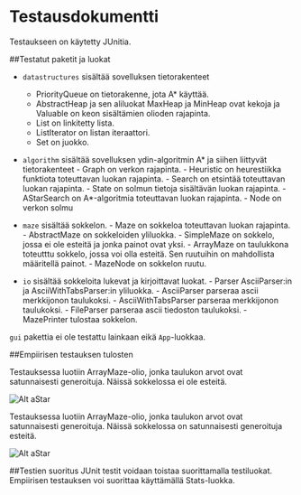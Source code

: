Testausdokumentti
=================

Testaukseen on käytetty JUnitia.

##Testatut paketit ja luokat

  - ```datastructures``` sisältää sovelluksen tietorakenteet
    - PriorityQueue	on tietorakenne, jota A* käyttää.
    - AbstractHeap ja sen aliluokat MaxHeap	ja MinHeap ovat kekoja ja Valuable on keon sisältämien olioden rajapinta.
    - List on linkitetty lista.
    - ListIterator on listan iteraattori.
    - Set on juokko.


  -  ```algorithm``` sisältää sovelluksen ydin-algoritmin A* ja
        siihen liittyvät tietorakenteet
    - Graph on verkon rajapinta.
    - Heuristic	on heurestiikka funktiota toteuttavan luokan rajapinta.
    - Search on etsintää toteuttavan luokan rajapinta.
    - State	on solmun tietoja sisältävän luokan rajapinta.
    - AStarSearch on A*-algoritmia toteuttavan luokan rajapinta.
    - Node on verkon solmu


  -  ```maze``` sisältää sokkelon.
    - Maze on sokkeloa toteuttavan luokan rajapinta.
    - AbstractMaze on sokkeloiden yliluokka.
    - SimpleMaze on sokkelo, jossa ei ole esteitä ja jonka painot ovat yksi.
    - ArrayMaze on taulukkona toteutttu sokkelo, jossa voi olla esteitä. Sen ruutuihin on mahdollista määritellä painot.
    - MazeNode on sokkelon ruutu.


  -  ```io``` sisältää sokkeloita lukevat ja kirjoittavat luokat.
    - Parser AsciiParser:in ja AsciiWithTabsParser:in yliluokka.
    - AsciiParser parseraa ascii merkkijonon taulukoksi.
    - AsciiWithTabsParser parseraa merkkijonon taulukoksi.
    - FileParser parseraa ascii tiedoston taulukoksi.
    - MazePrinter tulostaa sokkelon.

```gui``` pakettia ei ole testattu lainkaan eikä ```App```-luokkaa.


##Empiirisen testauksen tulosten

Testauksessa luotiin ArrayMaze-olio, jonka taulukon arvot ovat satunnaisesti generoituja.
Näissä sokkelossa ei ole esteitä.

![Alt aStar](algo1.jpg)


Testauksessa luotiin ArrayMaze-olio, jonka taulukon arvot ovat satunnaisesti generoituja.
Näissä sokkelossa on satunnaisesti generoituja esteitä.

![Alt aStar](algo2.jpg)

##Testien suoritus
JUnit testit voidaan toistaa suorittamalla testiluokat.
Empiirisen testauksen voi suorittaa käyttämällä Stats-luokka.
